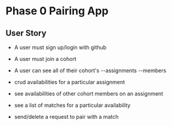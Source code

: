 # Phase 0 Pairing App

## User Story
- A user must sign up/login with github
- A user must join a cohort

- A user can see all of their cohort's 
--assignments
--members

- crud availabilities for a particular assignment
- see availabilities of other cohort members on an assignment

- see a list of matches for a particular availability

- send/delete a request to pair with a match





